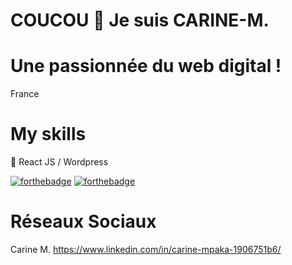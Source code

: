 # COUCOU 👋 Je suis CARINE-M.

# Une passionnée du web digital !
France

# My skills 
💬 React JS / Wordpress

[![forthebadge](http://forthebadge.com/images/badges/built-with-love.svg)](http://forthebadge.com)  [![forthebadge](http://forthebadge.com/images/badges/powered-by-electricity.svg)](http://forthebadge.com)

# Réseaux Sociaux
Carine M. https://www.linkedin.com/in/carine-mpaka-1906751b6/

